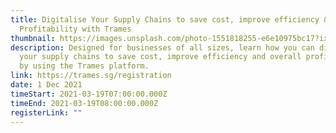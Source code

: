 ```yaml
---
title: Digitalise Your Supply Chains to save cost, improve efficiency & Overall
  Profitability with Trames
thumbnail: https://images.unsplash.com/photo-1551818255-e6e10975bc17?ixid=MnwxMjA3fDB8MHxzZWFyY2h8Mnx8Y29uZmVyZW5jZXxlbnwwfHwwfHw%3D&ixlib=rb-1.2.1&w=1000&q=80
description: Designed for businesses of all sizes, learn how you can digitise
  your supply chains to save cost, improve efficiency and overall profitability
  by using the Trames platform.
link: https://trames.sg/registration
date: 1 Dec 2021
timeStart: 2021-03-19T07:00:00.000Z
timeEnd: 2021-03-19T08:00:00.000Z
registerLink: ""
---
```


